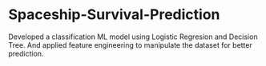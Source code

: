 # Spaceship-Survival-Prediction
Developed a classification ML model using Logistic Regresion and Decision Tree. And applied feature engineering to manipulate the dataset for better prediction.

